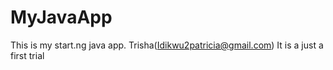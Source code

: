 # MyJavaApp
This is my start.ng java app. Trisha(Idikwu2patricia@gmail.com)
It is a just a first trial
